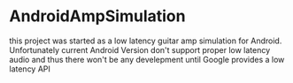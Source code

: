 AndroidAmpSimulation
====================

this project was started as a low latency guitar amp simulation for Android. Unfortunately current Android Version don't support proper low latency audio and thus there won't be any develepment until Google provides a low latency API
